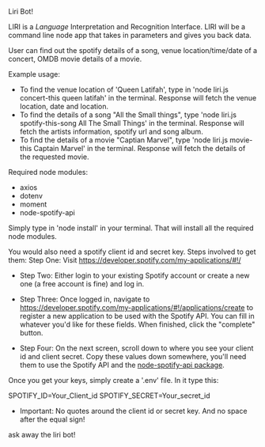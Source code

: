 Liri Bot!

LIRI is a _Language_ Interpretation and Recognition Interface. LIRI will be a command line node app that takes in parameters and gives you back data.

User can find out the spotify details of a song, venue location/time/date of a concert, OMDB movie details of a movie.

Example usage:

- To find the venue location of 'Queen Latifah', type in 'node liri.js concert-this queen latifah' in the terminal. Response will fetch the venue location, date and location.
- To find the details of a song "All the Small things", type 'node liri.js spotify-this-song All The Small Things' in the terminal. Response will fetch the artists information, spotify url and song album.
- To find the details of a movie "Captian Marvel", type 'node liri.js movie-this Captain Marvel' in the terminal. Response will fetch the details of the requested movie.

Required node modules:

- axios
- dotenv
- moment
- node-spotify-api

Simply type in 'node install' in your terminal. That will install all the required node modules.

You would also need a spotify client id and secret key. Steps involved to get them:
Step One: Visit <https://developer.spotify.com/my-applications/#!/>

- Step Two: Either login to your existing Spotify account or create a new one (a free account is fine) and log in.

- Step Three: Once logged in, navigate to <https://developer.spotify.com/my-applications/#!/applications/create> to register a new application to be used with the Spotify API. You can fill in whatever you'd like for these fields. When finished, click the "complete" button.

- Step Four: On the next screen, scroll down to where you see your client id and client secret. Copy these values down somewhere, you'll need them to use the Spotify API and the [node-spotify-api package](https://www.npmjs.com/package/node-spotify-api).

Once you get your keys, simply create a '.env' file. In it type this:

SPOTIFY_ID=Your_Client_id
SPOTIFY_SECRET=Your_secret_id

- Important: No quotes around the client id or secret key. And no space after the equal sign!

ask away the liri bot!
